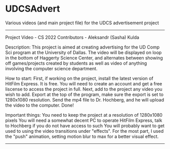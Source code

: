 # UDCSAdvert
Various videos (and main project file) for the UDCS advertisement project

*****************************************************************************************************************
Project Video - CS 2022
Contributors - Aleksandr (Sasha) Kulda

Description:
This project is aimed at creating advertising for the UD Comp Sci program at the University of Dallas.
The video will be displayed on loop in the bottom of Haggerty Science Center, and alternates between showing off
games/projects created by students as well as video of anything involving the computer science department.


How to start:
First, if working on the project, install the latest version of HitFilm Express. It is free. You will
need to create an account and get a free liscense to access the project in full. Next, add to the project any video
you wish to add. Export at the top of the program, make sure the export is set to 1280x1080 resolution. Send the
mp4 file to Dr. Hochberg, and he will upload the video to the computer. Done!

Important things:
You need to keep the project at a resolution of 1280x1080 pixels
You will need a somewhat decent PC to operate HitFilm Express, talk to Hochberg if you do not have access to such
You will probably want to get used to using the video transitions under "effects". For the most part, I used the
"push" animation, setting motion blur to max for a better visual effect.
****************************************************************************************************************
